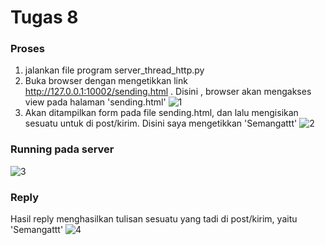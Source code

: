 # Tugas 8

### Proses
1. jalankan file program server_thread_http.py
2. Buka browser dengan mengetikkan link http://127.0.0.1:10002/sending.html .
   Disini , browser akan mengakses view pada halaman 'sending.html'
   ![1](https://github.com/chanzm/PROGJAR_05111740000054/blob/master/tugas%28/SS/tampilanawal.jpg)
3. Akan ditampilkan form pada file sending.html, dan lalu mengisikan sesuatu untuk di post/kirim. Disini saya mengetikkan 'Semangattt'
	![2](https://github.com/chanzm/PROGJAR_05111740000054/blob/master/tugas%28/SS/isiform.jpg)

### Running pada server
![3](https://github.com/chanzm/PROGJAR_05111740000054/blob/master/tugas%28/SS/running.jpg)

### Reply
Hasil reply menghasilkan tulisan sesuatu yang tadi di post/kirim, yaitu 'Semangattt'
![4](https://github.com/chanzm/PROGJAR_05111740000054/blob/master/tugas%28/SS/reply.jpg)